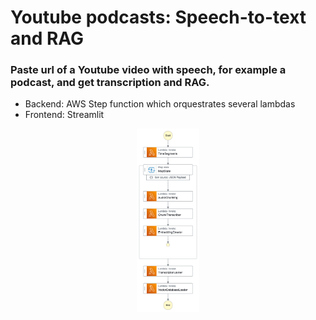 # Youtube podcasts: Speech-to-text and RAG
### Paste url of a Youtube video with speech, for example a podcast, and get transcription and RAG.  
* Backend: AWS Step function which orquestrates several lambdas
* Frontend: Streamlit

<!-- ![Step functions graph](https://github.com/aguille-vert/podcasts/blob/main/step_functions_graph.png) -->

<div style="text-align: center;">
    <a href="https://github.com/aguille-vert/podcasts/blob/main/step_functions_graph.png" target="_blank">
        <img src="https://github.com/aguille-vert/podcasts/blob/main/step_functions_graph.png" alt="Step functions graph" width="100"/>
    </a>
</div>
